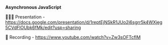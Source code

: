 **Asynchronous JavaScript**

🙋🏻‍♀️ Presentation - https://docs.google.com/presentation/d/1reptEjNSkR1JUo2j6sgrr5k4WXjeg5CVdFlOUbk6fMk/edit?usp=sharing

🎥 Recording - https://www.youtube.com/watch?v=Zw3sOFTcfIM